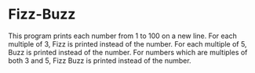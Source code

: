 # Fizz-Buzz
This program prints each number from 1 to 100 on a new line. For each multiple of 3, Fizz is printed instead of the number. For each multiple of 5, Buzz is printed instead of the number. For numbers which are multiples of both 3 and 5, Fizz Buzz is printed instead of the number.
